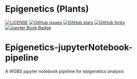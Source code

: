 # Epigenetics (Plants)
[![LICENSE](https://img.shields.io/github/license/rayotoo/Epigenetics-jupyterNotebook-pipeline?style=flat-square&color=green)](https://github.com/rayotoo/Epigenetics-jupyterNotebook-pipeline/blob/main/LICENSE)
[![GitHub issues](https://img.shields.io/github/issues/rayotoo/Epigenetics-jupyterNotebook-pipeline?style=flat-square)](https://github.com/rayotoo/Epigenetics-jupyterNotebook-pipeline/issues)
[![GitHub stars](https://img.shields.io/github/stars/rayotoo/Epigenetics-jupyterNotebook-pipeline?style=flat-square&color=important)](https://github.com/rayotoo/Epigenetics-jupyterNotebook-pipeline/stargazers)
[![GitHub forks](https://img.shields.io/github/forks/rayotoo/Epigenetics-jupyterNotebook-pipeline?style=flat-square&color=blueviolet)](https://github.com/rayotoo/Epigenetics-jupyterNotebook-pipeline/network/members)
[![Jupyter Book Badge](https://jupyterbook.org/badge.svg)](https://github.com/rayotoo/Epigenetics-jupyterNotebook-pipeline)

# Epigenetics-jupyterNotebook-pipeline
A WGBS jupyter notebook pipeline for epigenetics analysis
